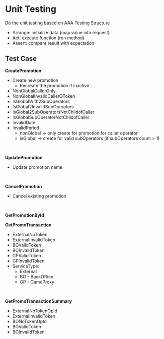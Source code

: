 # Unit Testing

Do the unit testing based on AAA Testing Structure
- Arrange: initialize data (map value into request)
- Act: execute function (run method)
- Assert: compare result with expectation

## Test Case
**CreatePromotion**  
- Create new promotion
  - Recreate the promotion if inactive
- NonGlobalCallerOnly
- NonGlobalInvalidCallerOToken
- IsGlobalWith2SubOperators
- IsGlobal2InvalidSubOperators
- IsGlobal2SubOperatorsNotChildofCaller
- IsGlobalSubOperatorNotChildofCaller
- InvalidDate
- InvalidPeriod
  - nonGlobal -> only create for promotion for caller operator
  - isGlobal -> create for valid subOperators (if subOperators count > 1)  
<br>  

**UpdatePromotion**
- Update promotion name  
<br>  

**CancelPromotion**
- Cancel existing promotion  
<br>  

**GetPromotionById**
<br>  

**GetPromoTransaction**
- ExternalNoToken
- ExternalInvalidToken
- BOValidToken
- BOInvalidToken
- GPValidToken
- GPInvalidToken
- ServiceType: 
  - External
  - BO - BackOffice
  - GP - GameProxy
<br>  

**GetPromoTransactionSummary**
- ExternalNoTokenOpId
- ExternalInvalidToken
- BONoTokenOpId
- BOValidToken
- BOInvalidToken
